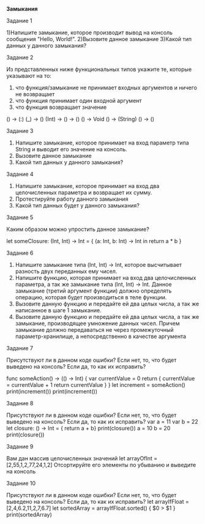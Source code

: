 **Замыкания**

Задание 1

1)Напишите замыкание, которое производит вывод на консоль сообщения "Hello, World!".
2)Вызовите данное замыкание
3)Какой тип данных у данного замыкания?

Задание 2

Из представленных ниже функциональных типов укажите те, которые указывают на то:

1) что функция/замыкание не принимает входных аргументов и ничего не возвращает
2) что функция принимает один входной аргумент
3) что функция возвращает значение

() -> (:)
(_) -> ()
(Int) -> () -> ()
() -> Void
() -> (String)
() -> ()

Задание 3

1) Напишите замыкание, которое принимает на вход параметр типа String и выводит его значение на консоль.
2) Вызовите данное замыкание
3) Какой тип данных у данного замыкания?

Задание 4

1) Напишите замыкание, которое принимает на вход два целочисленных параметра и возвращает их сумму.
2) Протестируйте работу данного замыкания
3) Какой тип данных будет у данного замыкания?

Задание 5

Каким образом можно упростить данное замыкание?

let someClosure: (Int, Int) -> Int = { (a: Int, b: Int) -> Int in
    return a * b
}

Задание 6

1) Напишите замыкание типа (Int, Int) -> Int, которое высчитывает разность двух переданных ему чисел.
2) Напишите функцию, которая принимает на вход два целочисленных параметра, а так же замыкание типа (Int, Int) -> Int. Данное замыкание (третий аргумент функции) должно определять операцию, которая будет производиться в теле функции.
3) Вызовите данную функцию и передайте ей два целых числа, а так же написанное в шаге 1 замыкание.
4) Вызовите данную функцию и передайте ей два целых числа, а так же замыкание, производящее умножение данных чисел. Причем замыкание должно передаваться не через промежуточный параметр-хранилище, а непосредственно в качестве аргумента

Задание 7

Присутствуют ли в данном коде ошибки?
Если нет, то, что будет выведено на консоль?
Если да, то как их исправить?

func someAction() -> (() -> Int) {
    var currentValue = 0
    return {
        currentValue = currentValue + 1
        return currentValue
    }
}
let increment = someAction()
print(increment())
print(increment())


Задание 8

Присутствуют ли в данном коде ошибки?
Если нет, то, что будет выведено на консоль?
Если да, то как их исправить?
var a = 11
var b = 22
let closure: () -> Int = { return a + b}
print(closure())
a = 10
b = 20
print(closure())

Задание 9

Вам дан массив целочисленных значений
let arrayOfInt = [2,55,1,2,77,24,1,2]
Отсортируйте его элементы по убыванию и выведите на консоль

Задание 10

Присутствуют ли в данном коде ошибки?
Если нет, то, что будет выведено на консоль?
Если да, то как их исправить?
let arrayIfFloat = [2,4,6.2,11,2,7,6.7]
let sortedArray = arrayIfFloat.sorted() { $0 > $1 }
print(sortedArray)
